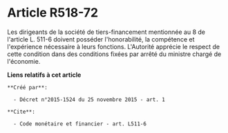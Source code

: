 # Article R518-72

Les dirigeants de la société de tiers-financement mentionnée au 8 de l'article L. 511-6 doivent posséder l'honorabilité, la
compétence et l'expérience nécessaire à leurs fonctions. L'Autorité apprécie le respect de cette condition dans des
conditions fixées par arrêté du ministre chargé de l'économie.

**Liens relatifs à cet article**

	**Créé par**:

	  - Décret n°2015-1524 du 25 novembre 2015 - art. 1

	**Cite**:

	  - Code monétaire et financier - art. L511-6
